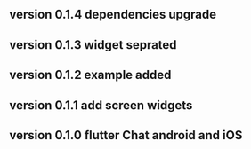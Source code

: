 ## version 0.1.4 dependencies upgrade
## version 0.1.3 widget seprated
## version 0.1.2 example added
## version 0.1.1 add screen widgets
## version 0.1.0 flutter Chat  android and iOS 
  
